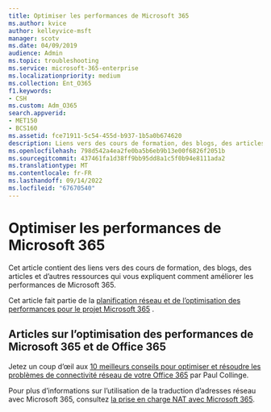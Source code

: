 ```yaml
---
title: Optimiser les performances de Microsoft 365
ms.author: kvice
author: kelleyvice-msft
manager: scotv
ms.date: 04/09/2019
audience: Admin
ms.topic: troubleshooting
ms.service: microsoft-365-enterprise
ms.localizationpriority: medium
ms.collection: Ent_O365
f1.keywords:
- CSH
ms.custom: Adm_O365
search.appverid:
- MET150
- BCS160
ms.assetid: fce71911-5c54-455d-b937-1b5a0b674620
description: Liens vers des cours de formation, des blogs, des articles et d’autres ressources qui vous expliquent comment améliorer les performances de Microsoft 365.
ms.openlocfilehash: 798d542a4ea2fe0ba5b6eb9b13e00f6826f2051b
ms.sourcegitcommit: 437461fa1d38ff9bb95dd8a1c5f0b94e8111ada2
ms.translationtype: MT
ms.contentlocale: fr-FR
ms.lasthandoff: 09/14/2022
ms.locfileid: "67670540"
---
```

# <a name="tune-microsoft-365-performance"></a>Optimiser les performances de Microsoft 365

Cet article contient des liens vers des cours de formation, des blogs, des articles et d’autres ressources qui vous expliquent comment améliorer les performances de Microsoft 365.
  
Cet article fait partie de la [planification réseau et de l’optimisation des performances pour le projet Microsoft 365](./network-planning-and-performance.md) .

## <a name="articles-about-fine-tuning-microsoft-365-and-office-365-performance"></a>Articles sur l’optimisation des performances de Microsoft 365 et de Office 365

Jetez un coup d’œil aux [10 meilleurs conseils pour optimiser et résoudre les problèmes de connectivité réseau de votre Office 365](/archive/blogs/onthewire/top-10-tips-for-optimising-troubleshooting-your-office-365-network-connectivity) par Paul Collinge.
  
Pour plus d’informations sur l’utilisation de la traduction d’adresses réseau avec Microsoft 365, consultez [la prise en charge NAT avec Microsoft 365](nat-support-with-microsoft-365.md).

